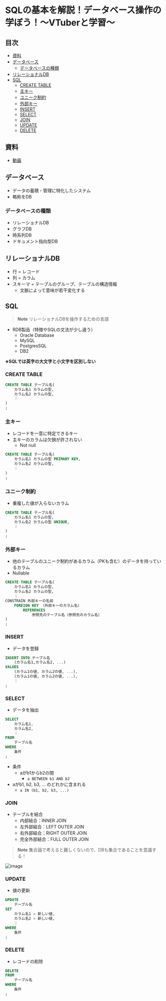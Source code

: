 # SQLの基本を解説！データベース操作の学ぼう！〜VTuberと学習〜<!-- omit in toc -->
## 目次<!-- omit in toc -->
- [資料](#資料)
- [データベース](#データベース)
  - [データベースの種類](#データベースの種類)
- [リレーショナルDB](#リレーショナルdb)
- [SQL](#sql)
  - [CREATE TABLE](#create-table)
  - [主キー](#主キー)
  - [ユニーク制約](#ユニーク制約)
  - [外部キー](#外部キー)
  - [INSERT](#insert)
  - [SELECT](#select)
  - [JOIN](#join)
  - [UPDATE](#update)
  - [DELETE](#delete)

## 資料
- [動画](https://youtu.be/WSYFuq6jbzo)

## データベース
- データの蓄積・管理に特化したシステム
- 略称をDB

### データベースの種類
- リレーショナルDB
- グラフDB
- 時系列DB
- ドキュメント指向型DB

## リレーショナルDB
- 行 = レコード
- 列 = カラム
- スキーマ = テーブルのグループ、テーブルの構造情報
  - 文脈によって意味が若干変化する

## SQL
> **Note** <!-- Note / Warning -->
> リレーショナルDBを操作するための言語

- RDB製品（特徴やSQLの文法が少し違う）
  - Oracle Database
  - MySQL
  - PostgresSQL
  - DB2

**※SQLでは英字の大文字と小文字を区別しない**

### CREATE TABLE
```sql
CREATE TABLE テーブル名(
    カラム名1 カラムの型,
    カラム名2 カラムの型,
    ︙
)
;
```

### 主キー
- レコードを一意に特定できるキー
- 主キーのカラムは欠損が許されない
  - Not null

```sql
CREATE TABLE テーブル名(
    カラム名1 カラムの型 PRIMARY KEY,
    カラム名2 カラムの型,
    ︙
)
;
```

### ユニーク制約
- 重複した値が入らないカラム

```sql
CREATE TABLE テーブル名(
    カラム名1 カラムの型,
    カラム名2 カラムの型 UNIQUE,
    ︙
)
;
```

### 外部キー
- 他のテーブルのユニーク制約があるカラム（PKも含む）のデータを持っているカラム
- Nullable

```sql
CREATE TABLE テーブル名(
    カラム名1 カラムの型,
    カラム名2 カラムの型,
    ︙
CONSTRAIN 外部キーの名前
    FOREIGN KEY （外部キーのカラム名）
        REFERENCES
            参照先のテーブル名（参照先のカラム名）
)
;
```

### INSERT
- データを登録

```sql
INSERT INTO テーブル名
    (カラム名1,カラム名2, ...)
VALUES
    (カラム1の値, カラム2の値, ...),
    (カラム1の値, カラム2の値, ...),
    ︙
;
```

### SELECT
- データを抽出

```sql
SELECT
    カラム名1,
    カラム名2,
    ︙
FROM
    テーブル名
WHERE
    条件
;
```

- 条件
  - aがb1からb2の間
    -  `a BETWEEN b1 AND b2`
 -  aがb1, b2, b3, ... のどれかに含まれる
    -  `a IN (b1, b2, b3, ...)`

### JOIN
- テーブルを結合
  - 内部結合：INNER JOIN
  - 左外部結合：LEFT OUTER JOIN
  - 右外部結合：RIGHT OUTER JOIN
  - 完全外部結合：FULL OUTER JOIN

> **Note** <!-- Note / Warning -->
> 集合論で考えると難しくないので、DBも集合であることを意識する！

![image](https://storage.googleapis.com/zenn-user-upload/c8ea0982dbb5-20220824.png)

### UPDATE
- 値の更新

```sql
UPDATE
    テーブル名
SET
    カラム名1 = 新しい値,
    カラム名2 = 新しい値,
    ︙
WHERE
    条件
;
```

### DELETE
- レコードの削除

```sql
DELETE
FROM
    テーブル名
WHERE
    条件
;
```
